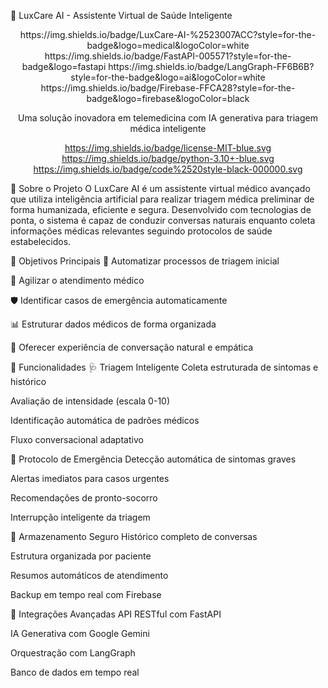 🏥 LuxCare AI - Assistente Virtual de Saúde Inteligente
<div align="center">
https://img.shields.io/badge/LuxCare-AI-%2523007ACC?style=for-the-badge&logo=medical&logoColor=white
https://img.shields.io/badge/FastAPI-005571?style=for-the-badge&logo=fastapi
https://img.shields.io/badge/LangGraph-FF6B6B?style=for-the-badge&logo=ai&logoColor=white
https://img.shields.io/badge/Firebase-FFCA28?style=for-the-badge&logo=firebase&logoColor=black

Uma solução inovadora em telemedicina com IA generativa para triagem médica inteligente

https://img.shields.io/badge/license-MIT-blue.svg
https://img.shields.io/badge/python-3.10+-blue.svg
https://img.shields.io/badge/code%2520style-black-000000.svg

</div>
🌟 Sobre o Projeto
O LuxCare AI é um assistente virtual médico avançado que utiliza inteligência artificial para realizar triagem médica preliminar de forma humanizada, eficiente e segura. Desenvolvido com tecnologias de ponta, o sistema é capaz de conduzir conversas naturais enquanto coleta informações médicas relevantes seguindo protocolos de saúde estabelecidos.

🎯 Objetivos Principais
🤖 Automatizar processos de triagem inicial

🏃 Agilizar o atendimento médico

🛡️ Identificar casos de emergência automaticamente

📊 Estruturar dados médicos de forma organizada

💬 Oferecer experiência de conversação natural e empática

🚀 Funcionalidades
🩺 Triagem Inteligente
Coleta estruturada de sintomas e histórico

Avaliação de intensidade (escala 0-10)

Identificação automática de padrões médicos

Fluxo conversacional adaptativo

🚨 Protocolo de Emergência
Detecção automática de sintomas graves

Alertas imediatos para casos urgentes

Recomendações de pronto-socorro

Interrupção inteligente da triagem

💾 Armazenamento Seguro
Histórico completo de conversas

Estrutura organizada por paciente

Resumos automáticos de atendimento

Backup em tempo real com Firebase

🔧 Integrações Avançadas
API RESTful com FastAPI

IA Generativa com Google Gemini

Orquestração com LangGraph

Banco de dados em tempo real
